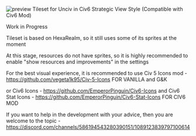 ![preview](https://github.com/Malwen/Civ6-Tileset/assets/127602197/29cc2612-1c3a-4c5e-b3e6-d09cb76512e9)
Tileset for Unciv in Civ6 Strategic View Style
(Compatible with Civ6 Mod)

Work in Progress

Tileset is based on HexaRealm, so it still uses some of its sprites at the moment

At this stage, resources do not have sprites, so it is highly recommended to enable "show resources and improvements" in the settings

For the best visual experience, it is recommended to use Civ 5 Icons mod - https://github.com/vegeta1k95/Civ-5-Icons
FOR VANILLA and G&K

or Civ6 Icons - https://github.com/EmperorPinguin/Civ6-Icons
and Civ6 Stat Icons - https://github.com/EmperorPinguin/Civ6-Stat-Icons
FOR CIV6 MOD

If you want to help in the development with your advice, then you are welcome to the topic - https://discord.com/channels/586194543280390151/1089123839797100614
